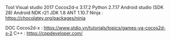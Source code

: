 Tool
Visual studio 2017
Cocos2d-x 3.17.2
Python 2.7.17
Android studio (SDK 28)
Android NDK r21
JDK 1.8
ANT 1.10.7
Ninja : https://chocolatey.org/packages/ninja



DOC
Cocos2d-x : https://www.stdio.vn/tutorials/topics/games-va-cocos2d-x-2
C++ : https://cppdeveloper.com/
